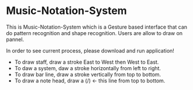 # Music-Notation-System

This is Music-Notation-System which is a Gesture based interface that can do pattern recognition and shape recognition.
Users are allow to draw on pannel.

In order to see current process, please download and run application!

* To draw staff, draw a stroke East to West then West to East. 
* To daw a system, daw a stroke horizontally from left to right.
* To draw bar line, draw a stroke vertically from top to bottom.
* To draw a note head, draw a (/) <- this line from top to bottom.


